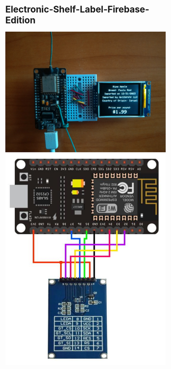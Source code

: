 # Electronic-Shelf-Label-Firebase-Edition

![image text](https://github.com/Northstrix/Electronic-Shelf-Label-Firebase-Edition/blob/main/V1.0/Pictures/IMG_20231019_104635.jpg)
![image text](https://github.com/Northstrix/Electronic-Shelf-Label-Firebase-Edition/blob/main/V1.0/Pictures/ESL%20Circuit%20Diagram.jpg)

